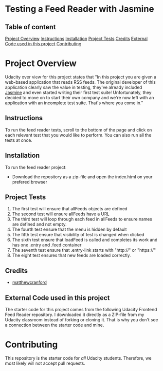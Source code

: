 # Testing a Feed Reader with Jasmine

## Table of content

[Project Overview](#Overview)
[Instructions](#instructions)
[Installation](#installation)
[Project Tests](#tests)
[Credits](#credits)
[External Code used in this project](#externalcode)
[Contributing](#contributing)

# Project Overview

Udacity over view for this project states that "In this project you are given a web-based application that reads RSS feeds. The original developer of this application clearly saw the value in testing, they've already included [Jasmine](http://jasmine.github.io/) and even started writing their first test suite! Unfortunately, they decided to move on to start their own company and we're now left with an application with an incomplete test suite. That's where you come in."

## Instructions

To run the feed reader tests, scroll to the bottom of the page and click on each relevant test that you would like to perform. You can also run all the tests at once.

## Installation

To run the feed reader project:
  - Download the repository as a zip-file and open the index.html on your prefered browser
  
## Project Tests 

1. The first test will ensure that allFeeds objects are defined
2. The second test will ensure allFeeds have a URL
3. The third test will loop through each feed in allFeeds to ensure names are defined and not empty.
4. The fourth test ensure that the menu is hidden by default
5. The fifth test ensure that visibility of test is changed when clicked
6. The sixth test ensure that loadFeed is called and completes its work and has one .entry and .feed container
7. The seventh test ensure that .entry-link starts with "http://" or "https://"
8. The eight test ensures that new feeds are loaded correctly.

## Credits

- [matthewcranford](https://matthewcranford.com/)

## External Code used in this project 

The starter code for this project comes from the following Udacity Frontend Feed Reader repository. I downloaded it directly as a ZIP-file from my Udacity classroom instead of forking or cloning it. That is why you don't see a connection between the starter code and mine.

# Contributing

This repository is the starter code for _all_ Udacity students. Therefore, we most likely will not accept pull requests.
